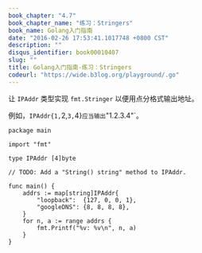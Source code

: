 ```yaml
---
book_chapter: "4.7"
book_chapter_name: "练习：Stringers"
book_name: Golang入门指南
date: "2016-02-26 17:53:41.1017748 +0800 CST"
description: ""
disqus_identifier: book00010407
slug: ""
title: Golang入门指南-练习：Stringers
codeurl: "https://wide.b3log.org/playground/.go"
---
```





让 `IPAddr` 类型实现 `fmt.Stringer` 以便用点分格式输出地址。

例如，`IPAddr{1,`2,`3,`4}` 应当输出 `"1.2.3.4"`。

```
package main

import "fmt"

type IPAddr [4]byte

// TODO: Add a "String() string" method to IPAddr.

func main() {
	addrs := map[string]IPAddr{
		"loopback":  {127, 0, 0, 1},
		"googleDNS": {8, 8, 8, 8},
	}
	for n, a := range addrs {
		fmt.Printf("%v: %v\n", n, a)
	}
}

```


